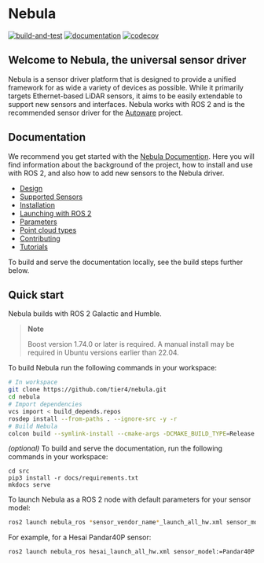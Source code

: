# Nebula

[![build-and-test](https://github.com/tier4/nebula/actions/workflows/build-and-test.yaml/badge.svg)](https://github.com/tier4/nebula/actions/workflows/build-and-test.yaml)
[![documentation](https://github.com/tier4/nebula/actions/workflows/documentation.yml/badge.svg)](https://github.com/tier4/nebula/actions/workflows/documentation.yml)
[![codecov](https://codecov.io/gh/tier4/nebula/branch/main/graph/badge.svg)](https://codecov.io/gh/tier4/nebula)

## Welcome to Nebula, the universal sensor driver

Nebula is a sensor driver platform that is designed to provide a unified framework for as wide a variety of devices as possible.
While it primarily targets Ethernet-based LiDAR sensors, it aims to be easily extendable to support new sensors and interfaces.
Nebula works with ROS 2 and is the recommended sensor driver for the [Autoware](https://autoware.org/) project.

## Documentation

We recommend you get started with the [Nebula Documention](https://tier4.github.io/nebula/).
Here you will find information about the background of the project, how to install and use with ROS 2, and also how to add new sensors to the Nebula driver.

- [Design](https://tier4.github.io/nebula/design)
- [Supported Sensors](https://tier4.github.io/nebula/supported_sensors)
- [Installation](https://tier4.github.io/nebula/installation)
- [Launching with ROS 2](https://tier4.github.io/nebula/usage)
- [Parameters](https://tier4.github.io/nebula/parameters)
- [Point cloud types](https://tier4.github.io/nebula/point_types)
- [Contributing](https://tier4.github.io/nebula/contribute)
- [Tutorials](https://tier4.github.io/nebula/tutorials)

To build and serve the documentation locally, see the build steps further below.

## Quick start

Nebula builds with ROS 2 Galactic and Humble.

> **Note**
>
> Boost version 1.74.0 or later is required. A manual install may be required in Ubuntu versions earlier than 22.04.

To build Nebula run the following commands in your workspace:

```bash
# In workspace
git clone https://github.com/tier4/nebula.git
cd nebula
# Import dependencies
vcs import < build_depends.repos
rosdep install --from-paths . --ignore-src -y -r
# Build Nebula
colcon build --symlink-install --cmake-args -DCMAKE_BUILD_TYPE=Release -DCMAKE_EXPORT_COMPILE_COMMANDS=1
```

_(optional)_ To build and serve the documentation, run the following commands in your workspace:

```shell
cd src
pip3 install -r docs/requirements.txt
mkdocs serve
```

To launch Nebula as a ROS 2 node with default parameters for your sensor model:

```bash
ros2 launch nebula_ros *sensor_vendor_name*_launch_all_hw.xml sensor_model:=*sensor_model_name*
```

For example, for a Hesai Pandar40P sensor:

```bash
ros2 launch nebula_ros hesai_launch_all_hw.xml sensor_model:=Pandar40P
```
